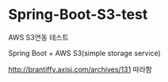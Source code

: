 # Spring-Boot-S3-test
AWS S3연동 테스트

Spring Boot + AWS S3(simple storage service)

http://brantiffy.axisj.com/archives/131
따라함

